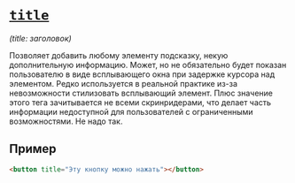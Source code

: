 # [`title`](../index.md)

_(title: заголовок)_

Позволяет добавить любому элементу подсказку, некую дополнительную информацию. Может, но не обязательно будет показан пользователю в виде всплывающего окна при задержке курсора над элементом. Редко используется в реальной практике из-за невозможности стилизовать всплывающий элемент. Плюс значение этого тега зачитывается не всеми скринридерами, что делает часть информации недоступной для пользователей с ограниченными возможностями. Не надо так.

## Пример

```html
<button title="Эту кнопку можно нажать"></button>
```
